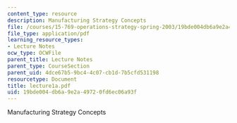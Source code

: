 ```yaml
---
content_type: resource
description: Manufacturing Strategy Concepts
file: /courses/15-769-operations-strategy-spring-2003/19bde004db6a9e2a49720fd6ec06a93f_lecture1a.pdf
file_type: application/pdf
learning_resource_types:
- Lecture Notes
ocw_type: OCWFile
parent_title: Lecture Notes
parent_type: CourseSection
parent_uid: 4dce67b5-9bc4-4c07-cb1d-7b5cfd531198
resourcetype: Document
title: lecture1a.pdf
uid: 19bde004-db6a-9e2a-4972-0fd6ec06a93f
---
```

Manufacturing Strategy Concepts

